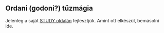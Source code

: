 ## Ordani (godoni?) tűzmágia

Jelenleg a saját [STUDY oldalán](https://github.com/kaktusztea/km100/wiki/STUDY.magiatradicio.tuzmagia) fejlesztjük. Amint ott elkészül, bemásolni ide.